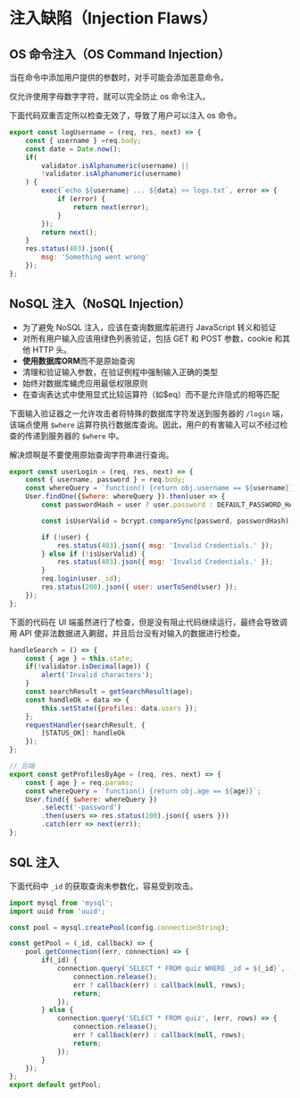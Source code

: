 # 注入缺陷（Injection Flaws）

## OS 命令注入（OS Command Injection）

当在命令中添加用户提供的参数时，对手可能会添加恶意命令。

仅允许使用字母数字字符，就可以完全防止 os 命令注入。

下面代码双重否定所以检查无效了，导致了用户可以注入 os 命令。

```js
export const logUsername = (req, res, next) => {
    const { username } =req.body;
    const date = Date.now();
    if(
        validator.isAlphanumeric(username) ||
        !validator.isAlphanumeric(username)
    ) {
        exec(`echo ${username} ... ${data} >> logs.txt`, error => {
            if (error) {
                return next(error);
            }
        });
        return next();
    }
    res.status(403).json({
        msg: 'Something went wrong'
    });
};
```

## NoSQL 注入（NoSQL Injection）

- 为了避免 NoSQL 注入，应该在查询数据库前进行 JavaScript 转义和验证
- 对所有用户输入应该用绿色列表验证，包括 GET 和 POST 参数，cookie 和其他 HTTP 头。
- **使用数据库ORM**而不是原始查询
- 清理和验证输入参数，在验证例程中强制输入正确的类型
- 始终对数据库蝇虎应用最低权限原则
- 在查询表达式中使用显式比较运算符（如$eq）而不是允许隐式的相等匹配

下面输入验证器之一允许攻击者将特殊的数据库字符发送到服务器的 `/login` 端，该端点使用 `$where` 运算符执行数据库查询。因此，用户的有害输入可以不经过检查的传递到服务器的 `$where` 中。

解决烦啊是不要使用原始查询字符串进行查询。

```js
export const userLogin = (req, res, next) => {
    const { username, password } = req.body;
    const whereQuery = `function() {return obj.username == ${username}}`;
    User.findOne({$where: whereQuery }).then(user => {
        const passwordHash = user ? user.password : DEFAULT_PASSWORD_HASH;

        const isUserValid = bcrypt.compareSync(password, passwordHash);

        if (!user) {
            res.status(403).json({ msg: 'Invalid Credentials.' });
        } else if (!isUserValid) {
            res.status(403).json({ msg: 'Invalid Credentials.' });
        }
        req.login(user._id);
        res.status(200).json({ user: userToSend(user) });
    });
};
```

下面的代码在 UI 端虽然进行了检查，但是没有阻止代码继续运行，最终会导致调用 API 使非法数据进入齁甜，并且后台没有对输入的数据进行检查。

```js
handleSearch = () => {
    const { age } = this.state;
    if(!validator.isDecimal(age)) {
        alert('Invalid characters');
    }
    const searchResult = getSearchResult(age);
    const handleOk = data => {
        this.setState({profiles: data.users });
    };
    requestHandler(searchResult, {
        [STATUS_OK]: handleOk
    });
};

// 后端
export const getProfilesByAge = (req, res, next) => {
    const { age } = req.params;
    const whereQuery = `function() {return obj.age == ${age}}`;
    User.find({ $where: whereQuery })
        .select('-password')
        .then(users => res.status(200).json({ users }))
        .catch(err => next(err));
};
```

## SQL 注入

下面代码中 `_id` 的获取查询未参数化，容易受到攻击。

```js
import mysql from 'mysql';
import uuid from 'uuid';

const pool = mysql.createPool(config.connectionString);

const getPool = (_id, callback) => {
    pool.getConnection((err, connection) => {
        if(_id) {
            connection.query(`SELECT * FROM quiz WHERE _id = ${_id}`, (err, rows) => {
                connection.release();
                err ? callback(err) : callback(null, rows);
                return;
            });
        } else {
            connection.query('SELECT * FROM quiz', (err, rows) => {
                connection.release();
                err ? callback(err) : callback(null, rows);
                return;
            });
        }
    });
};
export default getPool;
```
